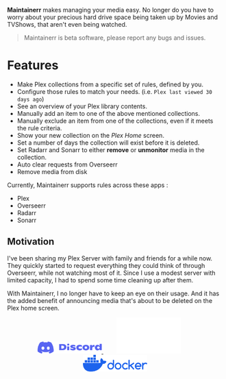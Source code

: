 **Maintainerr** makes managing your media easy. No longer do you have to worry about your precious hard drive space being taken up by Movies and TVShows, that aren't even being watched.

> Maintainerr is beta software, please report any bugs and issues.

# Features
- Make Plex collections from a specific set of rules, defined by you.
- Configure those rules to match your needs. (i.e. `Plex last viewed 30 days ago`)
- See an overview of your Plex library contents.
- Manually add an item to one of the above mentioned collections.
- Manually exclude an item from one of the collections, even if it meets the rule criteria.
- Show your new collection on the *Plex Home* screen.
- Set a number of days the collection will exist before it is deleted.
- Set Radarr and Sonarr to either **remove** or **unmonitor** media in the collection.
- Auto clear requests from Overseerr
- Remove media from disk

Currently, Maintainerr supports rules across these apps :

- Plex
- Overseerr
- Radarr
- Sonarr

## Motivation

I've been sharing my Plex Server with family and friends for a while now. They quickly started to request everything they could think of through Overseerr, while not watching most of it. Since I use a modest server with limited capacity, I had to spend some time cleaning up after them.

With Maintainerr, I no longer have to keep an eye on their usage. And it has the added benefit of announcing media that's about to be deleted on the Plex home screen.

<p align="center">
<a href="https://discord.gg/WP4ZW2QYwk" target="_blank"><img src=/images/discord_icon.svg width=150> </a> &nbsp &nbsp &nbsp &nbsp <a href="https://github.com/jorenn92/Maintainerr" target="_blank"><img src=/images/GitHub-Logo.png width=150></a>&nbsp &nbsp &nbsp &nbsp <a href="https://hub.docker.com/r/jorenn92/maintainerr" target="_blank"><img src=/images/docker_icon.svg width=150>
</p>
